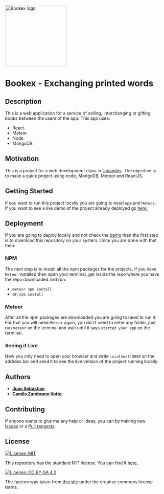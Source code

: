
<img src="https://raw.githubusercontent.com/jsbarragan796/bookex/master/public/navbarBookex3.png" title="Bookex" alt="Bookex logo" href="https://book-ex.herokuapp.com/" height = 200px>

# Bookex - Exchanging printed words

## Description
This is a web application for a service of selling, interchanging or gifting books between the users of the app.
This app uses:
* React.
* Meteor.
* Node.
* MongoDB.

## Motivation
This is a project for a web development class in [Uniandes](https://www.uniandes.edu.co). The objective is to make a quick project using node, MongoDB, Meteor and ReactJS.

## Getting Started
if you want to run this project locally you are going to need ```npm``` and ```Meteor```. If you want to see a live demo of the project already deployed go [here.](https://book-ex.herokuapp.com/)

## Deployment
If you are going to deploy locally and not check the [demo](https://book-ex.herokuapp.com/) then the first step is to download this repository on your system. Once you are done with that then:

### NPM
The next step is to install all the npm packages for the projects. If you have ```Meteor``` installed then open your terminal, get inside the repo where you have the repo downloaded and run:
* ```meteor npm install```
* or: ```npm install```

### Meteor
After all the npm packages are downloaded you are going to need to run it. For that you will need `Meteor` again, you don't need to enter any folder, just run `meteor` on the terminal and wait until it says `started your app` on the terminal.

### Seeing it Live
Now you only need to open your browser and write ```localhost:3000``` on the address bar and send it to see the live version of the project running locally.

## Authors
* [__Juan Sebastian__](https://github.com/jsbarragan796)
* [__Camilo Zambrano Votto__](https://github.com/cawolfkreo)

## Contributing
If anyone wants to give me any help or ideas, you can by making new [Issues](https://github.com/jsbarragan796/bookex/issues) or a [Pull requests](https://github.com/jsbarragan796/bookex/pulls).

## License
[![License: MIT](https://img.shields.io/badge/License-MIT-yellow.svg)](https://opensource.org/licenses/MIT)

This repository has the standard MIT license. You can find it [here.](https://github.com/jsbarragan796/bookex/blob/master/LICENSE)


[![License: CC BY-SA 4.0](https://licensebuttons.net/l/by-sa/4.0/80x15.png)](https://creativecommons.org/licenses/by-sa/4.0/)

The favicon was taken from [this site](https://www.freefavicon.com) under the creative commons license terms.
